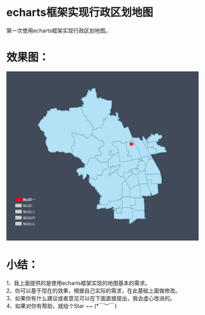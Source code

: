 # echarts框架实现行政区划地图
第一次使用echarts框架实现行政区划地图。
# 效果图：
![效果图](https://raw.githubusercontent.com/perfectSymphony/echarts_haidian/601e035b48ced369ec2c396e5f4893dd13f20b2f/haidian.png)
# 小结：<br/>
1、我上面提供的是使用echarts框架实现的地图基本的需求。<br/>
2、你可以基于现在的效果，根据自己实际的需求，在此基础上面做修改。<br/>
3、如果你有什么建议或者意见可以在下面直接提出，我会虚心改进的。<br/>
4、如果对你有帮助，就给个Star ~~ (*￣︶￣)
